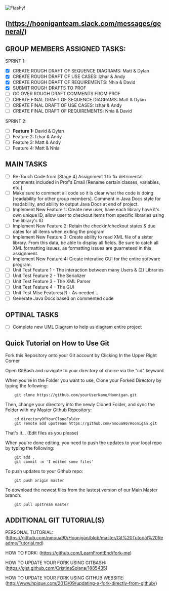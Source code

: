 ![Flashy!](http://i.picasion.com/gl/85/7hnh.gif)

(https://hooniganteam.slack.com/messages/general/)
------------------------------------------------------

GROUP MEMBERS ASSIGNED TASKS:
----------------------------
SPRINT 1:
- [x] CREATE ROUGH DRAFT OF SEQUENCE DIAGRAMS: Matt & Dylan 
- [x] CREATE ROUGH DRAFT OF USE CASES: Izhar & Andy 
- [x] CREATE ROUGH DRAFT OF REQUIREMENTS: Nhia & David
- [x] SUBMIT ROUGH DRAFTS TO PROF
- [ ] GO OVER ROUGH DRAFT COMMENTS FROM PROF
- [ ] CREATE FINAL DRAFT OF SEQUENCE DIAGRAMS: Matt & Dylan 
- [ ] CREATE FINAL DRAFT OF USE CASES: Izhar & Andy 
- [ ] CREATE FINAL DRAFT OF REQUIREMENTS: Nhia & David

SPRINT 2:
- [ ] **Feature 1:** David & Dylan 
- [ ] Feature 2: Izhar & Andy
- [ ] Feature 3: Matt & Andy
- [ ] Feature 4: Matt & Nhia

MAIN TASKS
----------
- [ ] Re-Touch Code from [Stage 4] Assignment 1 to fix detrimental comments included in Prof's Email [Rename certain classes, variables, etc.]
- [ ] Make sure to comment all code so it is clear what the code is doing [readability for other group members]. Comment in Java Docs style for readability, and ability to output Java Docs at end of project.
- [ ] Implement New Feature 1: Create new user, have each library have it's own unique ID, allow user to checkout items from specific libraries using the library's ID
- [ ] Implement New Feature 2: Retain the checkin/checkout states & due dates for all items when exiting the program
- [ ] Implement New Feature 3: Create ability to read XML file of a sister library. From this data, be able to display all fields. Be sure to catch all XML formatting issues, as formatting issues are guarneteed in this assignment.
- [ ] Implement New Feature 4: Create interative GUI for the entire software program.
- [ ] Unit Test Feature 1 - The interaction between many Users & (2) Libraries
- [ ] Unit Test Feature 2 - The Serializer
- [ ] Unit Test Feature 3 - The XML Parser
- [ ] Unit Test Feature 4 - The GUI
- [ ] Unit Test Misc Features(?) - As needed...
- [ ] Generate Java Docs based on commented code

OPTINAL TASKS
--------------
- [ ] Complete new UML Diagram to help us diagram entire project


Quick Tutorial on How to Use Git 
------------------------------------
Fork this Repository onto your Git account by Clicking In the Upper Right Corner
	
Open GitBash and navigate to your directory of choice via the "cd" keyword
	
When you're in the Folder you want to use, Clone your Forked Directory by typing the following:

		git clone https://github.com/yourUserName/Hoonigan.git
	
Then, change your directory into the newly Cloned Folder, and sync the Folder with my Master Github Repository:

		cd directoryOfYourCloneFolder
		git remote add upstream https://github.com/nmoua90/Hoonigan.git
	
That's it... (Edit files as you please)
	
When you're done editing, you need to push the updates to your local repo by typing the following:

		git add .
		git commit -m 'I edited some files'

To push updates to your Github repo:

		git push origin master
		
To download the newest files from the lastest version of our Main Master branch:

		git pull upstream master
		
ADDITIONAL GIT TUTORIAL(S)
----------
PERSONAL TUTORIAL:
(https://github.com/nmoua90/Hoonigan/blob/master/Git%20Tutorial%20Readme/Tutorial.md)

HOW TO FORK:
(https://github.com/LearnFrontEnd/fork-me)

HOW TO UPDATE YOUR FORK USING GITBASH:
(https://gist.github.com/CristinaSolana/1885435)

HOW TO UPDATE YOUR FORK USING GITHUB WEBSITE:
(http://www.hpique.com/2013/09/updating-a-fork-directly-from-github/)